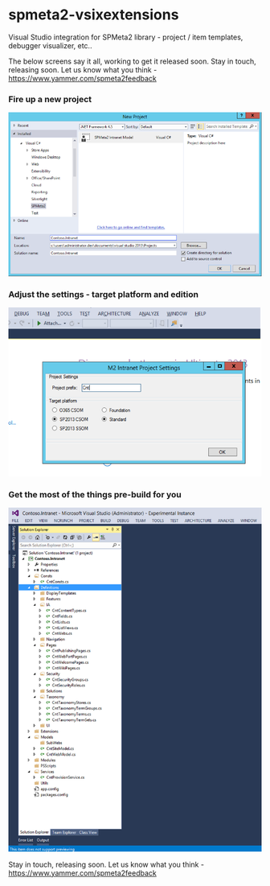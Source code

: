 # spmeta2-vsixextensions
Visual Studio integration for SPMeta2 library - project / item templates, debugger visualizer, etc..

The below screens say it all, working to get it released soon. 
Stay in touch, releasing soon. Let us know what you think - https://www.yammer.com/spmeta2feedback

### Fire up a new project
![](https://github.com/SubPointSolutions/spmeta2-vsixextensions/blob/dev/Assets/img/M2.VS-1.png)

### Adjust the settings - target platform and edition
![](https://github.com/SubPointSolutions/spmeta2-vsixextensions/blob/dev/Assets/img/M2.VS-2.png)

### Get the most of the things pre-build for you
![](https://github.com/SubPointSolutions/spmeta2-vsixextensions/blob/dev/Assets/img/M2.VS-3.png)

Stay in touch, releasing soon. Let us know what you think - https://www.yammer.com/spmeta2feedback
